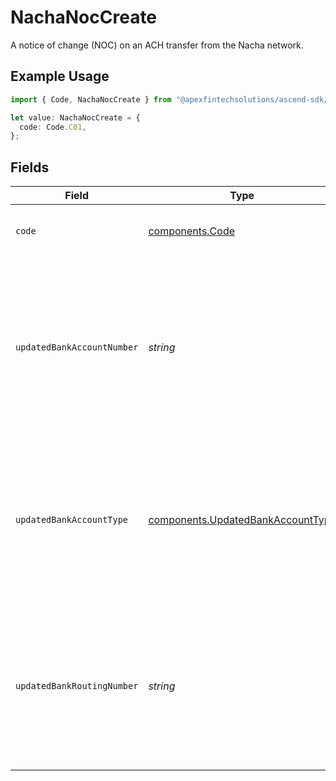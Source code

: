 # NachaNocCreate

A notice of change (NOC) on an ACH transfer from the Nacha network.

## Example Usage

```typescript
import { Code, NachaNocCreate } from "@apexfintechsolutions/ascend-sdk/models/components";

let value: NachaNocCreate = {
  code: Code.C01,
};
```

## Fields

| Field                                                                                                     | Type                                                                                                      | Required                                                                                                  | Description                                                                                               | Example                                                                                                   |
| --------------------------------------------------------------------------------------------------------- | --------------------------------------------------------------------------------------------------------- | --------------------------------------------------------------------------------------------------------- | --------------------------------------------------------------------------------------------------------- | --------------------------------------------------------------------------------------------------------- |
| `code`                                                                                                    | [components.Code](../../models/components/code.md)                                                        | :heavy_check_mark:                                                                                        | The notice of change reason code.                                                                         | C01                                                                                                       |
| `updatedBankAccountNumber`                                                                                | *string*                                                                                                  | :heavy_minus_sign:                                                                                        | The updated bank account number. Should only be set when the code is for an incorrect DFI account number. | 1.2345678e+07                                                                                             |
| `updatedBankAccountType`                                                                                  | [components.UpdatedBankAccountType](../../models/components/updatedbankaccounttype.md)                    | :heavy_minus_sign:                                                                                        | The updated bank account type. Should only be set when the code is for an incorrect transaction code.     | SAVINGS                                                                                                   |
| `updatedBankRoutingNumber`                                                                                | *string*                                                                                                  | :heavy_minus_sign:                                                                                        | The updated bank routing number. Should only be set when the code is for an incorrect routing number.     | 100100123                                                                                                 |